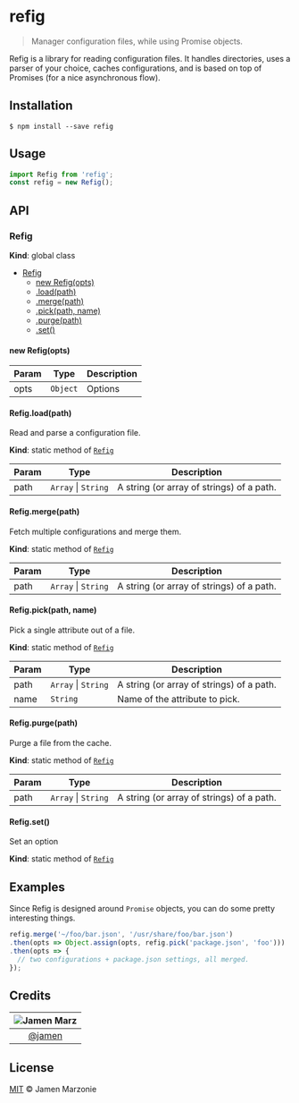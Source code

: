 refig
=====
> Manager configuration files, while using Promise objects.

Refig is a library for reading configuration files.  It handles directories, uses a parser of your choice, caches configurations, and is based on top of Promises (for a nice asynchronous flow).

## Installation
```shell
$ npm install --save refig
```

## Usage
```javascript
import Refig from 'refig';
const refig = new Refig();
```

## API

<a name="Refig"></a>
### Refig
**Kind**: global class  

* [Refig](#Refig)
    * [new Refig(opts)](#new_Refig_new)
    * [.load(path)](#Refig.load)
    * [.merge(path)](#Refig.merge)
    * [.pick(path, name)](#Refig.pick)
    * [.purge(path)](#Refig.purge)
    * [.set()](#Refig.set)

<a name="new_Refig_new"></a>
#### new Refig(opts)

| Param | Type | Description |
| --- | --- | --- |
| opts | <code>Object</code> | Options |

<a name="Refig.load"></a>
#### Refig.load(path)
Read and parse a configuration file.

**Kind**: static method of <code>[Refig](#Refig)</code>  

| Param | Type | Description |
| --- | --- | --- |
| path | <code>Array</code> &#124; <code>String</code> | A string (or array of strings) of a path. |

<a name="Refig.merge"></a>
#### Refig.merge(path)
Fetch multiple configurations and merge them.

**Kind**: static method of <code>[Refig](#Refig)</code>  

| Param | Type | Description |
| --- | --- | --- |
| path | <code>Array</code> &#124; <code>String</code> | A string (or array of strings) of a path. |

<a name="Refig.pick"></a>
#### Refig.pick(path, name)
Pick a single attribute out of a file.

**Kind**: static method of <code>[Refig](#Refig)</code>  

| Param | Type | Description |
| --- | --- | --- |
| path | <code>Array</code> &#124; <code>String</code> | A string (or array of strings) of a path. |
| name | <code>String</code> | Name of the attribute to pick. |

<a name="Refig.purge"></a>
#### Refig.purge(path)
Purge a file from the cache.

**Kind**: static method of <code>[Refig](#Refig)</code>  

| Param | Type | Description |
| --- | --- | --- |
| path | <code>Array</code> &#124; <code>String</code> | A string (or array of strings) of a path. |

<a name="Refig.set"></a>
#### Refig.set()
Set an option

**Kind**: static method of <code>[Refig](#Refig)</code>  

## Examples
Since Refig is designed around `Promise` objects, you can do some pretty interesting things.

```javascript
refig.merge('~/foo/bar.json', '/usr/share/foo/bar.json')
.then(opts => Object.assign(opts, refig.pick('package.json', 'foo')))
.then(opts => {
  // two configurations + package.json settings, all merged.
});
```

## Credits

|![Jamen Marz][jamen-image]|
|:--------:|
| [@jamen] |

## License
[MIT][license] &copy; Jamen Marzonie

<!-- All links must be "tagged" -->
 [@jamen]: https://github.com/jamen
 [jamen-image]: https://avatars2.githubusercontent.com/u/6251703?v=3&s=125

 [license]: LICENSE
